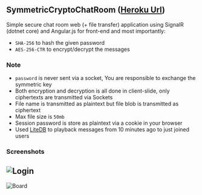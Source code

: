 ## SymmetricCryptoChatRoom ([Heroku Url](https://symmetric-crypto-chat-room.herokuapp.com/))

Simple secure chat room web (+ file transfer) application using SignalR (dotnet core) and Angular.js for front-end and most importantly:
- `SHA-256` to hash the given password
- `AES-256-CTR` to encrypt/decrypt the messages

### Note
- `password` is never sent via a socket, You are responsible to exchange the symmetric key
- Both encryption and decryption is all done in client-slide, only ciphertexts are transmitted via Sockets
- File name is transmitted as plaintext but file blob is transmitted as ciphertext
- Max file size is `50mb`
- Session password is store as plaintext via a cookie in your browser
- Used [LiteDB](https://www.litedb.org/) to playback messages from 10 minutes ago to just joined users

### Screenshots

![Login](screenshots/login.png)
--
![Board](screenshots/board.png)
